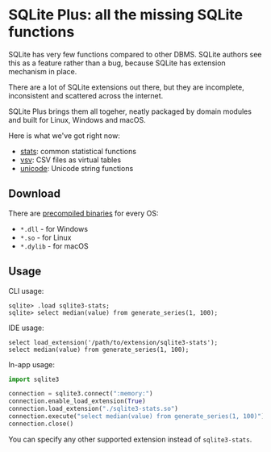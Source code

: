# SQLite Plus: all the missing SQLite functions

SQLite has very few functions compared to other DBMS. SQLite authors see this as a feature rather than a bug, because SQLite has extension mechanism in place.

There are a lot of SQLite extensions out there, but they are incomplete, inconsistent and scattered across the internet.

SQLite Plus brings them all togeher, neatly packaged by domain modules and built for Linux, Windows and macOS.

Here is what we've got right now:

-   [stats](docs/stats.md): common statistical functions
-   [vsv](docs/vsv.md): CSV files as virtual tables
-   [unicode](docs/unicode.md): Unicode string functions

## Download

There are [precompiled binaries](releases/latest) for every OS:

-   `*.dll` - for Windows
-   `*.so` - for Linux
-   `*.dylib` - for macOS

## Usage

CLI usage:

```
sqlite> .load sqlite3-stats;
sqlite> select median(value) from generate_series(1, 100);
```

IDE usage:

```
select load_extension('/path/to/extension/sqlite3-stats');
select median(value) from generate_series(1, 100);
```

In-app usage:

```python
import sqlite3

connection = sqlite3.connect(":memory:")
connection.enable_load_extension(True)
connection.load_extension("./sqlite3-stats.so")
connection.execute("select median(value) from generate_series(1, 100)")
connection.close()
```

You can specify any other supported extension instead of `sqlite3-stats`.
